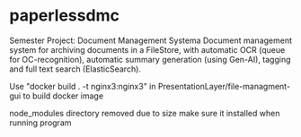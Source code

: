 # paperlessdmc
Semester Project: Document Management Systema Document management system for archiving documents in a FileStore, with automatic OCR (queue for OC-recognition), automatic summary generation (using Gen-AI), tagging and full text search (ElasticSearch).


Use "docker build . -t nginx3:nginx3" in PresentationLayer/file-managment-gui to build docker image 

node_modules directory removed due to size make sure it installed when running program